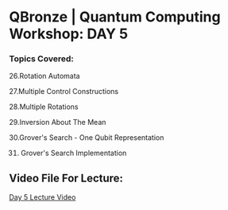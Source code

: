 # QBronze | Quantum Computing Workshop: DAY 5

### Topics Covered:

26.Rotation Automata

27.Multiple Control Constructions 

28.Multiple Rotations

29.Inversion About The Mean

30.Grover's Search - One Qubit Representation

31. Grover's Search Implementation

## Video File For Lecture:

<a href="https://drive.google.com/file/d/1-82TleuBCmw1FDe2PemOHadick2fw8TO/view?usp=sharing">Day 5 Lecture Video</a>




